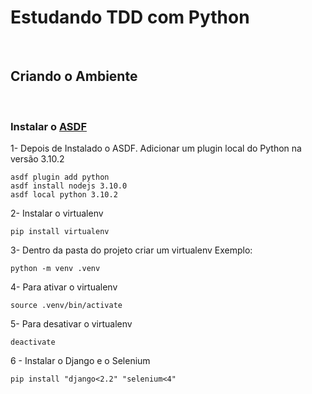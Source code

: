# Estudando TDD com Python
<br />

## **Criando o Ambiente**
<br />

### Instalar o [ASDF](https://asdf-vm.com/guide/getting-started.html#_1-install-dependencies)

1- Depois de Instalado o ASDF. Adicionar um plugin local do Python na versão 3.10.2

```
asdf plugin add python
asdf install nodejs 3.10.0
asdf local python 3.10.2
```

2- Instalar o virtualenv
```
pip install virtualenv
```

3- Dentro da pasta do projeto criar um virtualenv
Exemplo:

```
python -m venv .venv
```

4- Para ativar o virtualenv
```
source .venv/bin/activate 
```

5- Para desativar o virtualenv
```
deactivate
```

6 - Instalar o Django e o Selenium

```
pip install "django<2.2" "selenium<4"
```